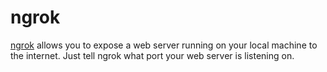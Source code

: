 # ngrok

[ngrok](https://ngrok.com/) allows you to expose a web server running on your local machine to the internet. Just tell ngrok what port your web server is listening on.
